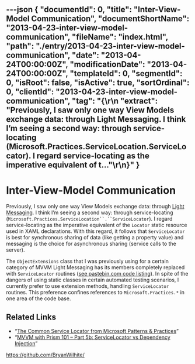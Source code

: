 ---json
{
  "documentId": 0,
  "title": "Inter-View-Model Communication",
  "documentShortName": "2013-04-23-inter-view-model-communication",
  "fileName": "index.html",
  "path": "./entry/2013-04-23-inter-view-model-communication",
  "date": "2013-04-24T00:00:00Z",
  "modificationDate": "2013-04-24T00:00:00Z",
  "templateId": 0,
  "segmentId": 0,
  "isRoot": false,
  "isActive": true,
  "sortOrdinal": 0,
  "clientId": "2013-04-23-inter-view-model-communication",
  "tag": "{\r\n  \"extract\": \"Previously, I saw only one way View Models exchange data: through Light Messaging. I think I’m seeing a second way: through service-locating (Microsoft.Practices.ServiceLocation.ServiceLocator). I regard service-locating as the imperative equivalent of t...\"\r\n}"
}
---

# Inter-View-Model Communication

Previously, I saw only one way View Models exchange data: through [Light Messaging](http://tonychampion.net/blog/index.php/2010/07/messaging-in-silverlight-with-mvvm-light/). I think I’m seeing a second way: through service-locating (`Microsoft.Practices.ServiceLocation``.``ServiceLocator`). I regard service-locating as the imperative equivalent of the `Locator` static resource used in XAML declarations. With this regard, it follows that `ServiceLocator` is best for synchronous sharing of data (like getting a property value) and messaging is the choice for asynchronous sharing (service calls to the server).

The `ObjectExtensions` class that I was previously using for a certain category of MVVM Light Messaging has its members completely replaced with `ServiceLocator` routines ([see pastebin.com code listing](http://pastebin.com/adWHcVZr)). In spite of the dangers of using static classes in certain automated testing scenarios, I currently prefer to use extension methods, handling `ServiceLocator` routines. This preference confines references to `Microsoft.Practices.*` in one area of the code base.

## Related Links

* “[The Common Service Locator from Microsoft Patterns & Practices](http://www.fatagnus.com/the-common-service-locator-from-microsoft-patterns-practices/)”
* “[MVVM with Prism 101 – Part 5b: ServiceLocator vs Dependency Injection](http://www.developmentalmadness.com/archive/2009/11/02/mvvm-with-prism-101-ndash-part-5b-servicelocator-vs-depdency.aspx)”

<https://github.com/BryanWilhite/>
